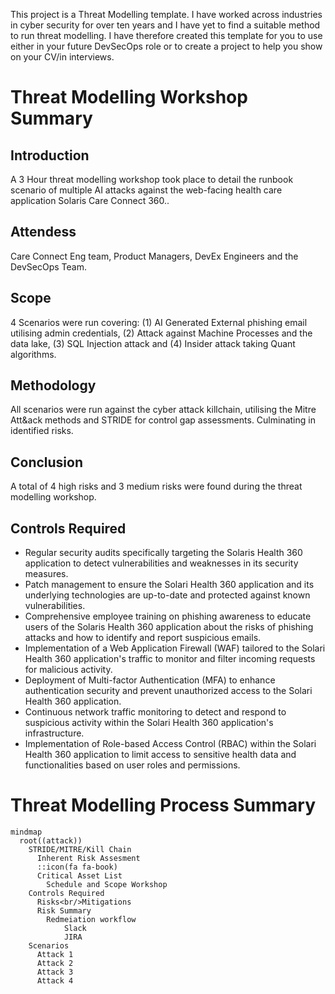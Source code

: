 This project is a Threat Modelling template. I have worked across industries in cyber security for over ten years and I have yet to find a suitable method to run threat modelling. I have therefore created this template for you to use either in your future DevSecOps role or to create a project to help you show on your CV/in interviews.


# Threat Modelling Workshop Summary

## Introduction
A 3 Hour threat modelling workshop took place to detail the runbook scenario of multiple AI attacks against the web-facing health care application Solaris Care Connect 360..

## Attendess
Care Connect Eng team, Product Managers, DevEx Engineers and the DevSecOps Team.

## Scope
4 Scenarios were run covering: (1) AI Generated External phishing email utilising admin credentials, (2) Attack against Machine Processes and the data lake, (3) SQL Injection attack and (4) Insider attack taking Quant algorithms.

## Methodology
All scenarios were run against the cyber attack killchain, utilising the Mitre Att&ack methods and STRIDE for control gap assessments. Culminating in identified risks. 

## Conclusion
A total of 4 high risks and 3 medium risks were found during the threat modelling workshop.

## Controls Required

- Regular security audits specifically targeting the Solaris Health 360 application to detect vulnerabilities and weaknesses in its security measures.
- Patch management to ensure the Solari Health 360 application and its underlying technologies are up-to-date and protected against known vulnerabilities.
- Comprehensive employee training on phishing awareness to educate users of the Solaris Health 360 application about the risks of phishing attacks and how to identify and report suspicious emails.
- Implementation of a Web Application Firewall (WAF) tailored to the Solari Health 360 application's traffic to monitor and filter incoming requests for malicious activity.
- Deployment of Multi-factor Authentication (MFA) to enhance authentication security and prevent unauthorized access to the Solari Health 360 application.
- Continuous network traffic monitoring to detect and respond to suspicious activity within the Solari Health 360 application's infrastructure.
- Implementation of Role-based Access Control (RBAC) within the Solari Health 360 application to limit access to sensitive health data and functionalities based on user roles and permissions.

# Threat Modelling Process Summary

```mermaid
mindmap
  root((attack))
    STRIDE/MITRE/Kill Chain
      Inherent Risk Assesment
      ::icon(fa fa-book)
      Critical Asset List
        Schedule and Scope Workshop
    Controls Required
      Risks<br/>Mitigations
      Risk Summary
        Redmeiation workflow
            Slack
            JIRA 
    Scenarios
      Attack 1
      Attack 2
      Attack 3
      Attack 4

